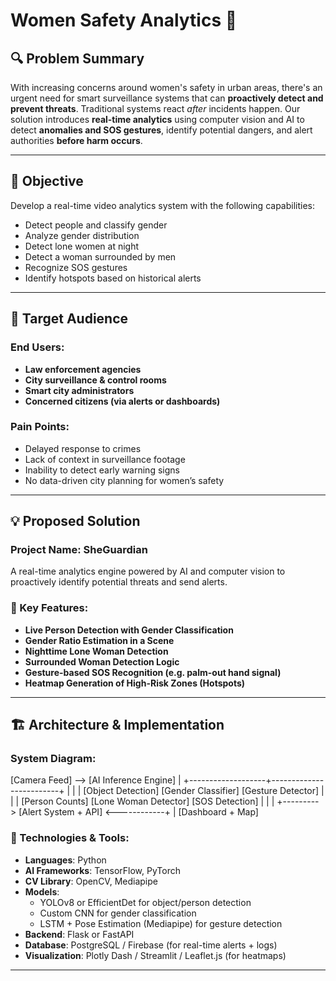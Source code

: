 # Women Safety Analytics 🚨

## 🔍 Problem Summary

With increasing concerns around women's safety in urban areas, there's an urgent need for smart surveillance systems that can **proactively detect and prevent threats**. Traditional systems react *after* incidents happen. Our solution introduces **real-time analytics** using computer vision and AI to detect **anomalies and SOS gestures**, identify potential dangers, and alert authorities **before harm occurs**.

---

## 🎯 Objective

Develop a real-time video analytics system with the following capabilities:
- Detect people and classify gender
- Analyze gender distribution
- Detect lone women at night
- Detect a woman surrounded by men
- Recognize SOS gestures
- Identify hotspots based on historical alerts

---

## 👥 Target Audience

### End Users:
- **Law enforcement agencies**
- **City surveillance & control rooms**
- **Smart city administrators**
- **Concerned citizens (via alerts or dashboards)**

### Pain Points:
- Delayed response to crimes
- Lack of context in surveillance footage
- Inability to detect early warning signs
- No data-driven city planning for women’s safety

---

## 💡 Proposed Solution

### Project Name: **SheGuardian**

A real-time analytics engine powered by AI and computer vision to proactively identify potential threats and send alerts.

### 🔑 Key Features:
- **Live Person Detection with Gender Classification**
- **Gender Ratio Estimation in a Scene**
- **Nighttime Lone Woman Detection**
- **Surrounded Woman Detection Logic**
- **Gesture-based SOS Recognition (e.g. palm-out hand signal)**
- **Heatmap Generation of High-Risk Zones (Hotspots)**

---

## 🏗️ Architecture & Implementation

### System Diagram:

[Camera Feed] --> [AI Inference Engine]
|
+-------------------+-------------------------+
| | |
[Object Detection] [Gender Classifier] [Gesture Detector]
| | |
[Person Counts] [Lone Woman Detector] [SOS Detection]
| | |
+---------> [Alert System + API] <------------+
|
[Dashboard + Map]


### 🔧 Technologies & Tools:

- **Languages**: Python
- **AI Frameworks**: TensorFlow, PyTorch
- **CV Library**: OpenCV, Mediapipe
- **Models**:
  - YOLOv8 or EfficientDet for object/person detection
  - Custom CNN for gender classification
  - LSTM + Pose Estimation (Mediapipe) for gesture detection
- **Backend**: Flask or FastAPI
- **Database**: PostgreSQL / Firebase (for real-time alerts + logs)
- **Visualization**: Plotly Dash / Streamlit / Leaflet.js (for heatmaps)

---
